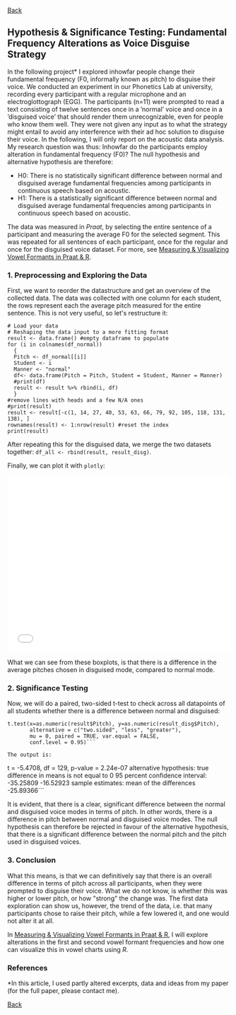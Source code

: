 [Back](https://ycvogt.github.io/my_portfolio/)

##  Hypothesis & Significance Testing: Fundamental Frequency Alterations as Voice Disguise Strategy

In the following project* I explored inhowfar people change their fundamental frequency (F0, informally known as pitch) to disguise their voice. We conducted an experiment in our Phonetics Lab at university, recording every participant with a regular microphone and an electroglottograph (EGG). The participants (n=11) were prompted to read a text consisting of twelve sentences once in a ’normal’ voice and once in a ’disguised voice’ that should render them unrecognizable, even for people who know them well. They were not given any input as to what the strategy might entail to avoid any interference with their ad hoc solution to disguise their voice. In the following, I will only report on the acoustic data analysis. My research question was thus: Inhowfar do the participants employ alteration in fundamental frequency (F0)? The null hypothesis and alternative hypothesis are therefore:
* H0: There is no statistically significant difference between normal and disguised average fundamental frequencies among participants in continuous speech based on acoustic.
* H1: There is a statistically significant difference between normal and disguised average fundamental frequencies among participants in continuous speech based on acoustic.

The data was measured in _Praat_, by selecting the entire sentence of a participant and measuring the average F0 for the selected segment. This was repeated for all sentences of each participant, once for the regular and once for the disguised voice dataset. For more, see [Measuring & Visualizing Vowel Formants in Praat & R](/my_portfolio/posts/praat_vowels2_2.html).

### 1. Preprocessing and Exploring the Data
First, we want to reorder the datastructure and get an overview of the collected data. The data was collected with one column for each student, the rows represent each the average pitch measured for the entire sentence. This is not very useful, so let's restructure it:

```
# Load your data
# Reshaping the data input to a more fitting format 
result <- data.frame() #empty dataframe to populate
for (i in colnames(df_normal))
  {
  Pitch <- df_normal[[i]]
  Student <- i
  Manner <- "normal"
  df<- data.frame(Pitch = Pitch, Student = Student, Manner = Manner)
  #print(df)
  result <- result %>% rbind(i, df)
  }
#remove lines with heads and a few N/A ones
#print(result)
result <- result[-c(1, 14, 27, 40, 53, 63, 66, 79, 92, 105, 118, 131, 138), ]
rownames(result) <- 1:nrow(result) #reset the index
print(result)
```
After repeating this for the disguised data, we merge the two datasets together: ```df_all <- rbind(result, result_disg)```.

Finally, we can plot it with ```plotly```:

<iframe src="images/praat/pitch.html" width="100%" height="400px" style="border:none;"></iframe>


What we can see from these boxplots, is that there is a difference in the average pitches chosen in disguised mode, compared to normal mode.

### 2. Significance Testing

Now, we will do a paired, two-sided t-test to check across all datapoints of all students whether there is a difference between normal and disguised:
```
t.test(x=as.numeric(result$Pitch), y=as.numeric(result_disg$Pitch),
       alternative = c("two.sided", "less", "greater"),
       mu = 0, paired = TRUE, var.equal = FALSE,
       conf.level = 0.95)```

The output is:
```
t = -5.4708, df = 129, p-value = 2.24e-07
alternative hypothesis: true difference in means is not equal to 0
95 percent confidence interval: -35.25809 -16.52923
sample estimates: mean of the differences -25.89366```

It is evident, that there is a clear, significant difference between the normal and disguised voice modes in terms of pitch. In other words, there is a difference in pitch between normal and disguised voice modes. The null hypothesis can therefore be rejected in favour of the alternative hypothesis, that there is a significant difference between the normal pitch and the pitch used in disguised voices.

### 3. Conclusion
What this means, is that we can definitively say that there is an overall difference in terms of pitch across all participants, when they were prompted to disguise their voice. What we do not know, is whether this was higher or lower pitch, or how "strong" the change was. The first data exploration can show us, however, the trend of the data, i.e. that many participants chose to raise their pitch, while a few lowered it, and one would not alter it at all. 

In [Measuring & Visualizing Vowel Formants in Praat & R](/my_portfolio/posts/praat_vowels2_2.html), I will explore alterations in the first and second vowel formant frequencies and how one can visualize this in vowel charts using _R_. 

### References
*In this article, I used partly altered excerpts, data and ideas from my paper (for the full paper, please contact me).

[Back](https://ycvogt.github.io/my_portfolio/)
